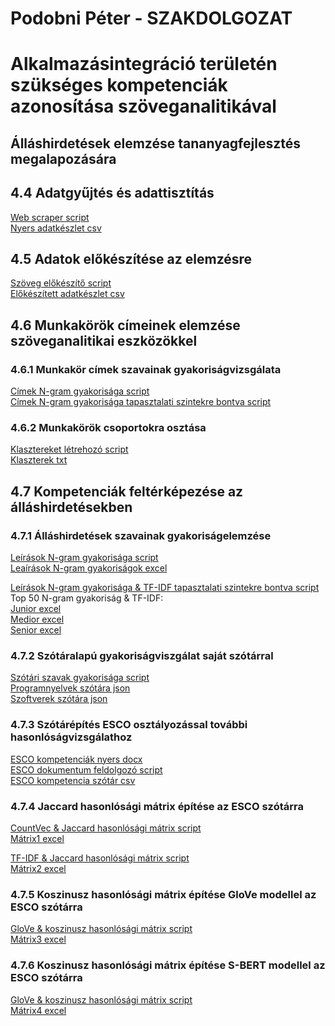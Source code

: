 # Podobni Péter - SZAKDOLGOZAT
# Alkalmazásintegráció területén szükséges kompetenciák azonosítása szöveganalitikával
## Álláshirdetések elemzése tananyagfejlesztés megalapozására </h2>

## 4.4 Adatgyűjtés és adattisztítás
  [Web scraper script](site_indeed.py) \
  [Nyers adatkészlet csv](input/indeed_merged.csv)

## 4.5 Adatok előkészítése az elemzésre
  [Szöveg előkészítő script](preprocess.py) \
  [Előkészített adatkészlet csv](input/preprocessed_jobs_all.csv) 

## 4.6 Munkakörök címeinek elemzése szöveganalitikai eszközökkel
### 4.6.1 Munkakör címek szavainak gyakoriságvizsgálata
  [Címek N-gram gyakorisága script](title/title_freq_ngrams_all.ipynb) \
  [Címek N-gram gyakorisága tapasztalati szintekre bontva script](title/title_freq_ngrams_levels.ipynb)
  
### 4.6.2 Munkakörök csoportokra osztása
  [Klasztereket létrehozó script](title/title_cluster.ipynb) \
  [Klaszterek txt](title/clusters.txt) 
  
## 4.7 Kompetenciák feltérképezése az álláshirdetésekben
### 4.7.1 Álláshirdetések szavainak gyakoriságelemzése
  [Leírások N-gram gyakorisága script](description/description_freq_ngrams_all.ipynb) \
  [Leaírások N-gram gyakoriságok excel](description/description_freq_ngrams_all.xlsx) 

  [Leírások N-gram gyakorisága & TF-IDF tapasztalati szintekre bontva script](description/description_freq_ngrams_all_tf-idf.ipynb) \
  Top 50 N-gram gyakoriság & TF-IDF: \
    [Junior excel](description/level_comparison/junior_description_top_50_ngrams_tfidf_freq.xlsx) \
    [Medior excel](description/level_comparison/medior_description_top_50_ngrams_tfidf_freq.xlsx) \
    [Senior excel](description/level_comparison/senior_description_top_50_ngrams_tfidf_freq.xlsx) 
  
### 4.7.2 Szótáralapú gyakoriságviszgálat saját szótárral
  [Szótári szavak gyakorisága script](description/dictionary/description_dictionary_freq_tf-idf.ipynb) \
  [Programnyelvek szótára json](description/dictionary/coding_keywords.json) \
  [Szoftverek szótára json](description/dictionary/softwares_keywords.json)

### 4.7.3 Szótárépítés ESCO osztályozással további hasonlóságvizsgálathoz
  [ESCO kompetenciák nyers docx](esco/skills_raw.docx) \
  [ESCO dokumentum feldolgozó script](esco/doc_to_csv.py) \
  [ESCO kompetencia szótár csv](esco/prep_esco_skill_dictionary.csv)

### 4.7.4 Jaccard hasonlósági mátrix építése az ESCO szótárra
  [CountVec & Jaccard hasonlósági mátrix script](description/description_skills_match_jaccard_countvec.py) \
  [Mátrix1 excel](description/matrix/01_similarity_matrix_jaccard_countvec.xlsx)

  [TF-IDF & Jaccard hasonlósági mátrix script](description/description_skills_match_jaccard_tfidf.ipynb) \
  [Mátrix2 excel](description/matrix/02_similarity_matrix_jaccard_tfidf.xlsx)

### 4.7.5 Koszinusz hasonlósági mátrix építése GloVe modellel az ESCO szótárra
  [GloVe & koszinusz hasonlósági mátrix script](description/description_skills_match_cosine_glove.py) \
  [Mátrix3 excel](description/matrix/03_similarity_matrix_cosine_glove.xlsx)
  
### 4.7.6 Koszinusz hasonlósági mátrix építése S-BERT modellel az ESCO szótárra
  [GloVe & koszinusz hasonlósági mátrix script](description/description_skills_match_cosine_sbert.ipynb) \
  [Mátrix4 excel](description/matrix/04_similarity_matrix_cosine_sbert.xlsx)
